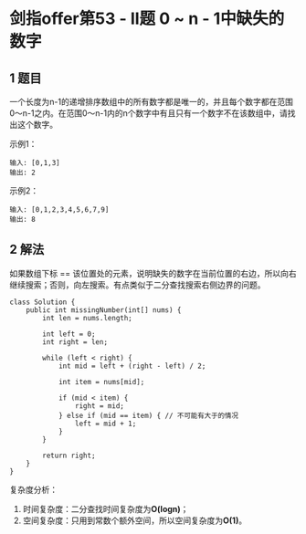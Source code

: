 # 剑指offer第53 - II题 0 ~ n - 1中缺失的数字

## 1 题目

一个长度为n-1的递增排序数组中的所有数字都是唯一的，并且每个数字都在范围0～n-1之内。在范围0～n-1内的n个数字中有且只有一个数字不在该数组中，请找出这个数字。

示例1：

```
输入: [0,1,3]
输出: 2
```

示例2：

```
输入: [0,1,2,3,4,5,6,7,9]
输出: 8
```

## 2 解法

如果数组下标 == 该位置处的元素，说明缺失的数字在当前位置的右边，所以向右继续搜索；否则，向左搜索。有点类似于二分查找搜索右侧边界的问题。

```
class Solution {
    public int missingNumber(int[] nums) {
        int len = nums.length; 

        int left = 0;
        int right = len;

        while (left < right) {
            int mid = left + (right - left) / 2;

            int item = nums[mid];

            if (mid < item) {
                right = mid;
            } else if (mid == item) { // 不可能有大于的情况
                left = mid + 1;
            }
        } 

        return right;
    }
}
```

复杂度分析：

1. 时间复杂度：二分查找时间复杂度为**O(logn)**；
2. 空间复杂度：只用到常数个额外空间，所以空间复杂度为**O(1)**。